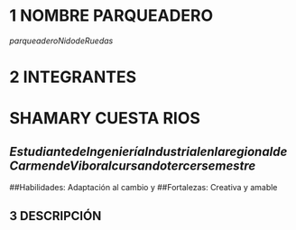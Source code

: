 # **1 NOMBRE PARQUEADERO**
   $parqueadero  Nido  de  Ruedas$
# **2 INTEGRANTES**
   # SHAMARY CUESTA RIOS
   ## $Estudiante de Ingeniería Industrial en la regional de Carmen de Viboral cursando tercer semestre$
   
   ##Habilidades: Adaptación al cambio y
   ##Fortalezas: Creativa y amable
   
## **3 DESCRIPCIÓN**
